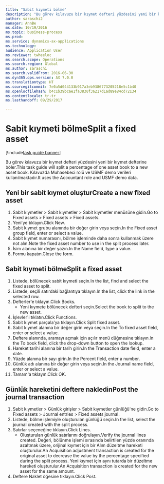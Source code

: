 ```yaml
--- 
title: "Sabit kıymeti bölme"
description: "Bu görev kılavuzu bir kıymet defteri yüzdesini yeni bir kıymet defterine böler."
author: saraschi2
manager: AnnBe
ms.date: 10/19/2016
ms.topic: business-process
ms.prod: 
ms.service: dynamics-ax-applications
ms.technology: 
audience: Application User
ms.reviewer: twheeloc
ms.search.scope: Operations
ms.search.region: Global
ms.author: saraschi
ms.search.validFrom: 2016-06-30
ms.dyn365.ops.version: AX 7.0.0
ms.translationtype: HT
ms.sourcegitcommit: 7e0a5d044133b917a3eb9386773205218e5c1b40
ms.openlocfilehash: b4c1b39bcae1fa3830f3a217d1ad89e84cd72134
ms.contentlocale: tr-tr
ms.lasthandoff: 09/29/2017

---
```

# <a name="split-a-fixed-asset"></a><span data-ttu-id="459e5-103">Sabit kıymeti bölme</span><span class="sxs-lookup"><span data-stu-id="459e5-103">Split a fixed asset</span></span>

[!include[task guide banner](../../includes/task-guide-banner.md)]

<span data-ttu-id="459e5-104">Bu görev kılavuzu bir kıymet defteri yüzdesini yeni bir kıymet defterine böler.</span><span class="sxs-lookup"><span data-stu-id="459e5-104">This task guide will split a percentage of one asset book to a new asset book.</span></span>  <span data-ttu-id="459e5-105">Kılavuzda Muhasebeci rolü ve USMF demo verileri kullanılmaktadır.</span><span class="sxs-lookup"><span data-stu-id="459e5-105">It uses the Accountant role and USMF demo data.</span></span>


## <a name="create-a-new-fixed-asset"></a><span data-ttu-id="459e5-106">Yeni bir sabit kıymet oluştur</span><span class="sxs-lookup"><span data-stu-id="459e5-106">Create a new fixed asset</span></span>
1. <span data-ttu-id="459e5-107">Sabit kıymetler > Sabit kıymetler > Sabit kıymetler menüsüne gidin.</span><span class="sxs-lookup"><span data-stu-id="459e5-107">Go to Fixed assets > Fixed assets > Fixed assets.</span></span>
2. <span data-ttu-id="459e5-108">Yeni'ye tıklayın.</span><span class="sxs-lookup"><span data-stu-id="459e5-108">Click New.</span></span>
3. <span data-ttu-id="459e5-109">Sabit kıymet grubu alanında bir değer girin veya seçin.</span><span class="sxs-lookup"><span data-stu-id="459e5-109">In the Fixed asset group field, enter or select a value.</span></span>
4. <span data-ttu-id="459e5-110">Sabit kıymet numarasını, bölme işleminde daha sonra kullanmak üzere not alın.</span><span class="sxs-lookup"><span data-stu-id="459e5-110">Note the fixed asset number to use in the split process later.</span></span>
5. <span data-ttu-id="459e5-111">İsim alanına bir değer yazın.</span><span class="sxs-lookup"><span data-stu-id="459e5-111">In the Name field, type a value.</span></span>
6. <span data-ttu-id="459e5-112">Formu kapatın.</span><span class="sxs-lookup"><span data-stu-id="459e5-112">Close the form.</span></span>

## <a name="split-a-fixed-asset"></a><span data-ttu-id="459e5-113">Sabit kıymeti bölme</span><span class="sxs-lookup"><span data-stu-id="459e5-113">Split a fixed asset</span></span>
1. <span data-ttu-id="459e5-114">Listede, bölünecek sabit kıymeti seçin.</span><span class="sxs-lookup"><span data-stu-id="459e5-114">In the list, find and select the fixed asset to split.</span></span>
2. <span data-ttu-id="459e5-115">Listede, seçili satırdaki bağlantıya tıklayın.</span><span class="sxs-lookup"><span data-stu-id="459e5-115">In the list, click the link in the selected row.</span></span>
3. <span data-ttu-id="459e5-116">Defterler'e tıklayın.</span><span class="sxs-lookup"><span data-stu-id="459e5-116">Click Books.</span></span>
    * <span data-ttu-id="459e5-117">Yeni kıymete bölünecek defteri seçin.</span><span class="sxs-lookup"><span data-stu-id="459e5-117">Select the book to split to the new asset.</span></span>  
4. <span data-ttu-id="459e5-118">İşlevler'i tıklatın.</span><span class="sxs-lookup"><span data-stu-id="459e5-118">Click Functions.</span></span>
5. <span data-ttu-id="459e5-119">Sabit kıymet parçala'ya tıklayın.</span><span class="sxs-lookup"><span data-stu-id="459e5-119">Click Split fixed asset.</span></span>
6. <span data-ttu-id="459e5-120">Sabit kıymet alanına bir değer girin veya seçin.</span><span class="sxs-lookup"><span data-stu-id="459e5-120">In the To fixed asset field, enter or select a value.</span></span>
7. <span data-ttu-id="459e5-121">Deftere alanında, aramayı açmak için açılır menü düğmesine tıklayın.</span><span class="sxs-lookup"><span data-stu-id="459e5-121">In the To book field, click the drop-down button to open the lookup.</span></span>
8. <span data-ttu-id="459e5-122">Hareket tarihi alanına bir tarih girin.</span><span class="sxs-lookup"><span data-stu-id="459e5-122">In the Transaction date field, enter a date.</span></span>
9. <span data-ttu-id="459e5-123">Yüzde alanına bir sayı girin.</span><span class="sxs-lookup"><span data-stu-id="459e5-123">In the Percent field, enter a number.</span></span>
10. <span data-ttu-id="459e5-124">Günlük adı alanına bir değer girin veya seçin.</span><span class="sxs-lookup"><span data-stu-id="459e5-124">In the Journal name field, enter or select a value.</span></span>
11. <span data-ttu-id="459e5-125">Tamam'a tıklayın.</span><span class="sxs-lookup"><span data-stu-id="459e5-125">Click OK.</span></span>

## <a name="post-the-journal-transaction"></a><span data-ttu-id="459e5-126">Günlük hareketini deftere nakledin</span><span class="sxs-lookup"><span data-stu-id="459e5-126">Post the journal transaction</span></span>
1. <span data-ttu-id="459e5-127">Sabit kıymetler > Günlük girişler > Sabit kıymetler günlüğü'ne gidin.</span><span class="sxs-lookup"><span data-stu-id="459e5-127">Go to Fixed assets > Journal entries > Fixed assets journal.</span></span>
2. <span data-ttu-id="459e5-128">Listede, bölme işlemiyle oluşturulan günlüğü seçin.</span><span class="sxs-lookup"><span data-stu-id="459e5-128">In the list, select the journal created with the split process.</span></span>
3. <span data-ttu-id="459e5-129">Satırlar seçeneğine tıklayın.</span><span class="sxs-lookup"><span data-stu-id="459e5-129">Click Lines.</span></span>
    * <span data-ttu-id="459e5-130">Oluşturulan günlük satırlarını doğrulayın.</span><span class="sxs-lookup"><span data-stu-id="459e5-130">Verify the journal lines created.</span></span>  <span data-ttu-id="459e5-131">Değeri, bölünme işlemi sırasında belirtilen yüzde oranında azaltmak üzere, orijinal kıymet için bir Alım düzeltme hareketi oluşturulur.</span><span class="sxs-lookup"><span data-stu-id="459e5-131">An Acquisition adjustment transaction is created for the original asset to decrease the value by the percentage specified during the split process.</span></span>  <span data-ttu-id="459e5-132">Yeni kıymet için aynı tutarda bir düzeltme hareketi oluşturulur.</span><span class="sxs-lookup"><span data-stu-id="459e5-132">An Acquisition transaction is created for the new asset for the same amount.</span></span>  
4. <span data-ttu-id="459e5-133">Deftere Naklet öğesine tıklayın.</span><span class="sxs-lookup"><span data-stu-id="459e5-133">Click Post.</span></span>


